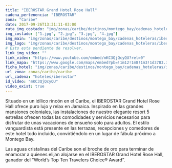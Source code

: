 ```yaml
---
title: "IBEROSTAR Grand Hotel Rose Hall"
cadena_pertenencia: "IBEROSTAR"
zona: "Caribe"
date: 2017-09-26T13:31:11-03:00
ruta_img_costado: "img/zonas/caribe/destinos/montego_bay/cadenas_hoteleras/iberostar/iberostar_grand_hotel_rose_hall/imagenes_hotel/"
img_costado: ["1.jpg", "2.jpg", "3.jpg", "4.jpg"]
img_main: "img/zonas/caribe/destinos/montego_bay/cadenas_hoteleras/iberostar/iberostar_grand_hotel_rose_hall/iberostar_grand_hotel_rose_hall.jpg"
img_logo: "img/zonas/caribe/destinos/montego_bay/cadenas_hoteleras/iberostar/iberostar_grand_hotel_rose_hall/logo_hotel/logo_iberostar_grand_hotel_rose_hall.jpg"
# Esto esta pendiente de resolver.
link_img_video: ""
link_video: "https://www.youtube.com/embed/mKC3QjQcyQU?rel=0"
link_mapa: "https://www.google.com/maps/embed?pb=!1m12!1m8!1m3!1d3783.315164719646!2d-77.77061250013284!3d18.51465467482489!3m2!1i1024!2i768!4f13.1!2m1!1siberostar+Grand+Hotel+Rose+Hall!5e0!3m2!1ses!2scl!4v1509637720452"
ficha_hotel: "img/zonas/caribe/destinos/montego_bay/cadenas_hoteleras/iberostar/iberostar_grand_hotel_rose_hall/iberostar_grand_hotel_rose_hall.pdf"
url_zona: zonas/caribe/caribe
url_cadena: "hoteles/iberostar"
id_video: "mKC3QjQcyQU"
video_exist: true
---
```

Situado en un idílico rincón en el Caribe, el IBEROSTAR Grand Hotel Rose Hall ofrece puro lujo y relax en Jamaica. Inspirado en las grandes mansiones coloniales, las instalaciones de nuestro elegante resort 5 estrellas ofrecen todas las comodidades y servicios necesarios para disfrutar de unas vacaciones de ensueño solo para adultos. El estilo vanguardista está presente en las terrazas, recepciones y comedores de este hotel todo incluido, convirtiéndolo en un lugar de fábula próximo a Montego Bay.

Las aguas cristalinas del Caribe son el broche de oro para terminar de enamorar a quienes elijan alojarse en el IBEROSTAR Grand Hotel Rose Hall, ganador del “World’s Top Ten Travelers Choice® Award”.
